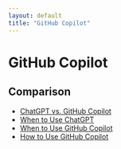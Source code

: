 ```yaml
---
layout: default
title: "GitHub Copilot"
---
```


# GitHub Copilot

## Comparison

- [ChatGPT vs. GitHub Copilot](./)
- [When to Use ChatGPT](./)
- [When to Use GitHub Copilot](./)
- [How to Use GitHub Copilot](./)
